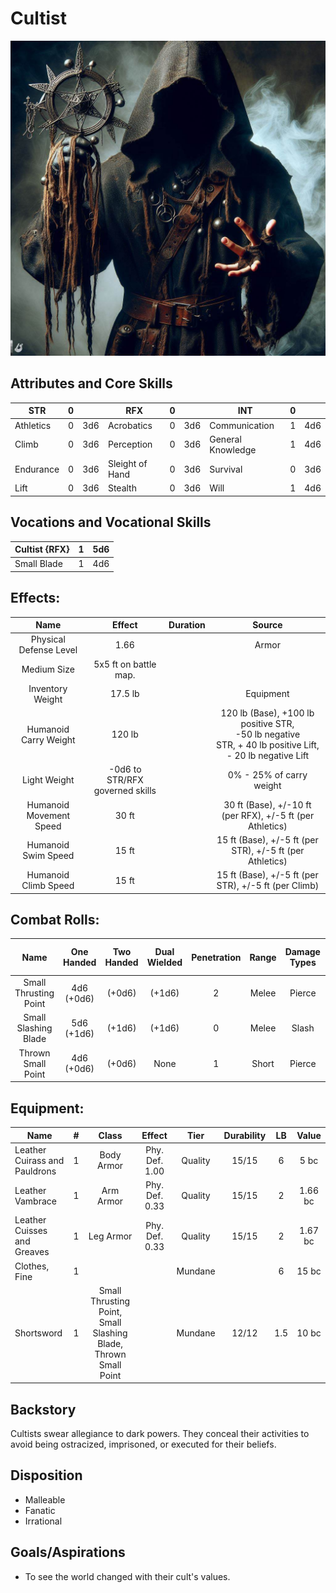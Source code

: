 # Cultist

![](Cultist.jpg)

## Attributes and Core Skills

| STR       | 0 |    | RFX             | 0 |    | INT               | 0 |    |
| --------- | :-: | :-: | --------------- | :-: | :-: | ----------------- | :-: | :-: |
| Athletics | 0 | 3d6 | Acrobatics      | 0 | 3d6 | Communication     | 1 | 4d6 |
| Climb     | 0 | 3d6 | Perception      | 0 | 3d6 | General Knowledge | 1 | 4d6 |
| Endurance | 0 | 3d6 | Sleight of Hand | 0 | 3d6 | Survival          | 0 | 3d6 |
| Lift      | 0 | 3d6 | Stealth         | 0 | 3d6 | Will              | 1 | 4d6 |

## Vocations and Vocational Skills

| Cultist {RFX} | 1 | 5d6 |
| ------------- | :-: | :-: |
| Small Blade   | 1 | 4d6 |

## Effects:

|          Name          |             Effect             | Duration |                                                       Source                                                       |
| :---------------------: | :-----------------------------: | :------: | :-----------------------------------------------------------------------------------------------------------------: |
| Physical Defense Level |              1.66              |          |                                                        Armor                                                        |
|       Medium Size       |      5x5 ft on battle map.      |          |                                                                                                                    |
|    Inventory Weight    |             17.5 lb             |          |                                                      Equipment                                                      |
|  Humanoid Carry Weight  |             120 lb             |          | 120 lb (Base), +100 lb positive STR,<br />-50 lb negative STR, + 40 lb positive Lift,<br />- 20 lb negative Lift |
|      Light Weight      | -0d6 to STR/RFX governed skills |          |                                              0% - 25% of carry weight                                              |
| Humanoid Movement Speed |              30 ft              |          |                                30 ft (Base), +/-10 ft (per RFX), +/-5 ft (per Athletics)                                |
|   Humanoid Swim Speed   |              15 ft              |          |                                15 ft (Base), +/-5 ft (per STR), +/-5 ft (per Athletics)                                |
|  Humanoid Climb Speed  |              15 ft              |          |                                  15 ft (Base), +/-5 ft (per STR), +/-5 ft (per Climb)                                  |

## Combat Rolls:

|         Name         | One<br />Handed | Two<br />Handed | Dual<br />Wielded | Penetration | Range | Damage<br />Types | Engageable<br />Opponents | Area Of<br />Effect | Resource<br />Class |
| :-------------------: | :-------------: | :-------------: | :---------------: | :---------: | :---: | :---------------: | :-----------------------: | :-----------------: | :-----------------: |
| Small Thrusting Point | 4d6<br />(+0d6) |     (+0d6)     |      (+1d6)      |      2      | Melee |      Pierce      |           Rapid           |        None        |        None        |
| Small Slashing Blade | 5d6<br />(+1d6) |     (+1d6)     |      (+1d6)      |      0      | Melee |       Slash       |           Rapid           |        None        |        None        |
|  Thrown Small Point  | 4d6<br />(+0d6) |     (+0d6)     |       None       |      1      | Short |      Pierce      |           Quick           |        None        |        None        |

## Equipment:

| Name                          | # |                              Class                              |     Effect     |  Tier  | Durability | LB |  Value  |
| ----------------------------- | :-: | :-------------------------------------------------------------: | :------------: | :-----: | :--------: | :-: | :-----: |
| Leather Cuirass and Pauldrons | 1 |                           Body Armor                           | Phy. Def. 1.00 | Quality |   15/15   |  6  |  5 bc  |
| Leather Vambrace              | 1 |                            Arm Armor                            | Phy. Def. 0.33 | Quality |   15/15   |  2  | 1.66 bc |
| Leather Cuisses and Greaves   | 1 |                            Leg Armor                            | Phy. Def. 0.33 | Quality |   15/15   |  2  | 1.67 bc |
| Clothes, Fine                 | 1 |                                                                |                | Mundane |            |  6  |  15 bc  |
| Shortsword                    | 1 | Small Thrusting Point, Small Slashing Blade, Thrown Small Point |                | Mundane |   12/12   | 1.5 |  10 bc  |

## Backstory

Cultists swear allegiance to dark powers. They conceal
their activities to avoid being ostracized, imprisoned, or executed for their beliefs.

## Disposition

- Malleable
- Fanatic
- Irrational

## Goals/Aspirations

- To see the world changed with their cult's values.
